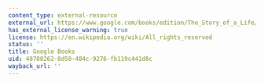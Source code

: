 ```yaml
---
content_type: external-resource
external_url: https://www.google.com/books/edition/The_Story_of_a_Life/W628DwAAQBAJ?hl=en&gbpv=1
has_external_license_warning: true
license: https://en.wikipedia.org/wiki/All_rights_reserved
status: ''
title: Google Books
uid: 48788262-8d50-484c-9276-fb119c441d8c
wayback_url: ''
---
```

